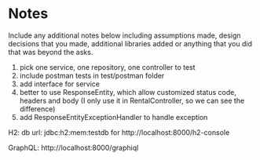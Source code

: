 # Notes

Include any additional notes below including assumptions made, 
design decisions that you made, additional libraries added or anything that you did that was beyond the asks.

1. pick one service, one repository, one controller to test
2. include postman tests in test/postman folder
3. add interface for service
4. better to use ResponseEntity, which allow customized status code, headers and body (I only use it in RentalController, so we can see the difference)
5. add ResponseEntityExceptionHandler to handle exception

H2:
db url: jdbc:h2:mem:testdb for http://localhost:8000/h2-console

GraphQL: http://localhost:8000/graphiql